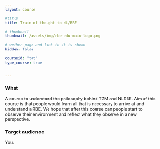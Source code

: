 ```yaml
---
layout: course

#title
title: Train of thought to NL/RBE

# thumbnail
thumbnail: /assets/img/rbe-edu-main-logo.png

# wether page and link to it is shown
hidden: false

courseid: "tot"
type_course: true


---
```


### What
A course to understand the philosophy behind TZM and NLRBE. Aim of this course is that people would learn all that is necessary to arrive at and understand a RBE. 
We hope that after this course can people start to observe their environment and reflect what they observe in a new perspective.
<!--more-->

### Target audience
You.




